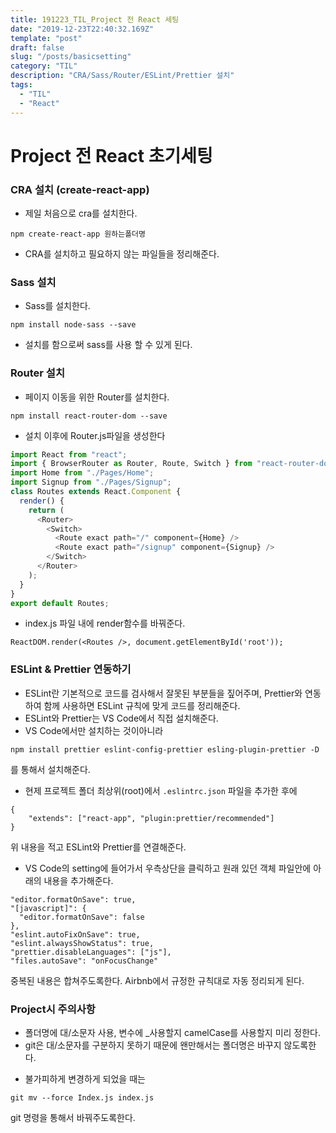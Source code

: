 ```yaml
---
title: 191223_TIL_Project 전 React 세팅
date: "2019-12-23T22:40:32.169Z"
template: "post"
draft: false
slug: "/posts/basicsetting"
category: "TIL"
description: "CRA/Sass/Router/ESLint/Prettier 설치"
tags:
  - "TIL"
  - "React"
---
```


# Project 전 React 초기세팅

### CRA 설치 (create-react-app)

- 제일 처음으로 cra를 설치한다.

```
npm create-react-app 원하는폴더명
```

- CRA를 설치하고 필요하지 않는 파일들을 정리해준다.

### Sass 설치

- Sass를 설치한다.

```
npm install node-sass --save
```

- 설치를 함으로써 sass를 사용 할 수 있게 된다.

### Router 설치

- 페이지 이동을 위한 Router를 설치한다.

```
npm install react-router-dom --save
```

- 설치 이후에 Router.js파일을 생성한다

```javascript
import React from "react";
import { BrowserRouter as Router, Route, Switch } from "react-router-dom";
import Home from "./Pages/Home";
import Signup from "./Pages/Signup";
class Routes extends React.Component {
  render() {
    return (
      <Router>
        <Switch>
          <Route exact path="/" component={Home} />
          <Route exact path="/signup" component={Signup} />
        </Switch>
      </Router>
    );
  }
}
export default Routes;
```

- index.js 파일 내에 render함수를 바꿔준다.

```
ReactDOM.render(<Routes />, document.getElementById('root'));
```

### ESLint & Prettier 연동하기

- ESLint란 기본적으로 코드를 검사해서 잘못된 부분들을 짚어주며, Prettier와 연동하여 함께 사용하면 ESLint 규칙에 맞게 코드를 정리해준다.
- ESLint와 Prettier는 VS Code에서 직접 설치해준다.
- VS Code에서만 설치하는 것이아니라

```
npm install prettier eslint-config-prettier esling-plugin-prettier -D
```

를 통해서 설치해준다.

- 현제 프로젝트 폴더 최상위(root)에서 `.eslintrc.json` 파일을 추가한 후에

```
{
	"extends": ["react-app", "plugin:prettier/recommended"]
}
```

위 내용을 적고 ESLint와 Prettier를 연결해준다.

- VS Code의 setting에 들어가서 우측상단을 클릭하고 원래 있던 객체 파일안에 아래의 내용을 추가해준다.

```
"editor.formatOnSave": true,
"[javascript]": {
  "editor.formatOnSave": false
},
"eslint.autoFixOnSave": true,
"eslint.alwaysShowStatus": true,
"prettier.disableLanguages": ["js"],
"files.autoSave": "onFocusChange"
```

중복된 내용은 합쳐주도록한다. Airbnb에서 규정한 규칙대로 자동 정리되게 된다.

### Project시 주의사항

- 폴더명에 대/소문자 사용, 변수에 \_사용할지 camelCase를 사용할지 미리 정한다.
- git은 대/소문자를 구분하지 못하기 때문에 왠만해서는 폴더명은 바꾸지 않도록한다.

* 불가피하게 변경하게 되었을 때는

```
git mv --force Index.js index.js
```

git 명령을 통해서 바꿔주도록한다.
